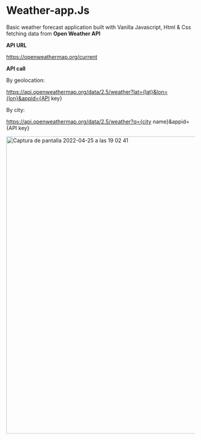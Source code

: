 # Weather-app.Js

Basic weather forecast application built with Vanilla Javascript, Html & Css fetching data from **Open Weather API**



**API URL**

https://openweathermap.org/current

**API call**

By geolocation:

https://api.openweathermap.org/data/2.5/weather?lat={lat}&lon={lon}&appid={API key}

By city:

https://api.openweathermap.org/data/2.5/weather?q={city name}&appid={API key}


<img width="790" alt="Captura de pantalla 2022-04-25 a las 19 02 41" src="https://user-images.githubusercontent.com/86075066/165140135-9aaa86f2-b462-445a-9741-4a98291f38f9.png">
